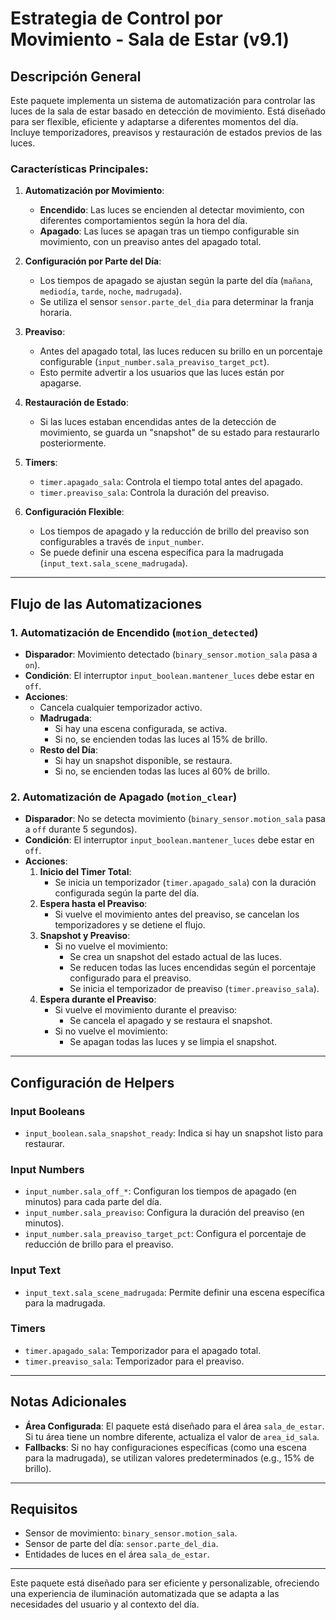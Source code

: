 # Estrategia de Control por Movimiento - Sala de Estar (v9.1)

## Descripción General

Este paquete implementa un sistema de automatización para controlar las luces de la sala de estar basado en detección de movimiento. Está diseñado para ser flexible, eficiente y adaptarse a diferentes momentos del día. Incluye temporizadores, preavisos y restauración de estados previos de las luces.

### Características Principales:
1. **Automatización por Movimiento**:
   - **Encendido**: Las luces se encienden al detectar movimiento, con diferentes comportamientos según la hora del día.
   - **Apagado**: Las luces se apagan tras un tiempo configurable sin movimiento, con un preaviso antes del apagado total.

2. **Configuración por Parte del Día**:
   - Los tiempos de apagado se ajustan según la parte del día (`mañana`, `mediodía`, `tarde`, `noche`, `madrugada`).
   - Se utiliza el sensor `sensor.parte_del_dia` para determinar la franja horaria.

3. **Preaviso**:
   - Antes del apagado total, las luces reducen su brillo en un porcentaje configurable (`input_number.sala_preaviso_target_pct`).
   - Esto permite advertir a los usuarios que las luces están por apagarse.

4. **Restauración de Estado**:
   - Si las luces estaban encendidas antes de la detección de movimiento, se guarda un "snapshot" de su estado para restaurarlo posteriormente.

5. **Timers**:
   - `timer.apagado_sala`: Controla el tiempo total antes del apagado.
   - `timer.preaviso_sala`: Controla la duración del preaviso.

6. **Configuración Flexible**:
   - Los tiempos de apagado y la reducción de brillo del preaviso son configurables a través de `input_number`.
   - Se puede definir una escena específica para la madrugada (`input_text.sala_scene_madrugada`).

---

## Flujo de las Automatizaciones

### 1. **Automatización de Encendido (`motion_detected`)**
   - **Disparador**: Movimiento detectado (`binary_sensor.motion_sala` pasa a `on`).
   - **Condición**: El interruptor `input_boolean.mantener_luces` debe estar en `off`.
   - **Acciones**:
     - Cancela cualquier temporizador activo.
     - **Madrugada**:
       - Si hay una escena configurada, se activa.
       - Si no, se encienden todas las luces al 15% de brillo.
     - **Resto del Día**:
       - Si hay un snapshot disponible, se restaura.
       - Si no, se encienden todas las luces al 60% de brillo.

### 2. **Automatización de Apagado (`motion_clear`)**
   - **Disparador**: No se detecta movimiento (`binary_sensor.motion_sala` pasa a `off` durante 5 segundos).
   - **Condición**: El interruptor `input_boolean.mantener_luces` debe estar en `off`.
   - **Acciones**:
     1. **Inicio del Timer Total**:
        - Se inicia un temporizador (`timer.apagado_sala`) con la duración configurada según la parte del día.
     2. **Espera hasta el Preaviso**:
        - Si vuelve el movimiento antes del preaviso, se cancelan los temporizadores y se detiene el flujo.
     3. **Snapshot y Preaviso**:
        - Si no vuelve el movimiento:
          - Se crea un snapshot del estado actual de las luces.
          - Se reducen todas las luces encendidas según el porcentaje configurado para el preaviso.
          - Se inicia el temporizador de preaviso (`timer.preaviso_sala`).
     4. **Espera durante el Preaviso**:
        - Si vuelve el movimiento durante el preaviso:
          - Se cancela el apagado y se restaura el snapshot.
        - Si no vuelve el movimiento:
          - Se apagan todas las luces y se limpia el snapshot.

---

## Configuración de Helpers

### **Input Booleans**
- `input_boolean.sala_snapshot_ready`: Indica si hay un snapshot listo para restaurar.

### **Input Numbers**
- `input_number.sala_off_*`: Configuran los tiempos de apagado (en minutos) para cada parte del día.
- `input_number.sala_preaviso`: Configura la duración del preaviso (en minutos).
- `input_number.sala_preaviso_target_pct`: Configura el porcentaje de reducción de brillo para el preaviso.

### **Input Text**
- `input_text.sala_scene_madrugada`: Permite definir una escena específica para la madrugada.

### **Timers**
- `timer.apagado_sala`: Temporizador para el apagado total.
- `timer.preaviso_sala`: Temporizador para el preaviso.

---

## Notas Adicionales
- **Área Configurada**: El paquete está diseñado para el área `sala_de_estar`. Si tu área tiene un nombre diferente, actualiza el valor de `area_id_sala`.
- **Fallbacks**: Si no hay configuraciones específicas (como una escena para la madrugada), se utilizan valores predeterminados (e.g., 15% de brillo).

---

## Requisitos
- Sensor de movimiento: `binary_sensor.motion_sala`.
- Sensor de parte del día: `sensor.parte_del_dia`.
- Entidades de luces en el área `sala_de_estar`.

---

Este paquete está diseñado para ser eficiente y personalizable, ofreciendo una experiencia de iluminación automatizada que se adapta a las necesidades del usuario y al contexto del día.